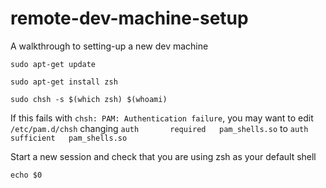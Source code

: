 # remote-dev-machine-setup
A walkthrough to setting-up a new dev machine


`sudo apt-get update`

`sudo apt-get install zsh`

`sudo chsh -s $(which zsh) $(whoami)`

If this fails with `chsh: PAM: Authentication failure`, you may want to edit `/etc/pam.d/chsh` changing
`auth       required   pam_shells.so`
to
`auth       sufficient   pam_shells.so`


Start a new session and check that you are using zsh as your default shell

`echo $0`
